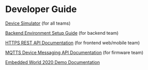 # Developer Guide


[Device Simulator](https://github.com/richmondu/libpyiotcloud/tree/dev/_device_simulator) (for all teams)

[Backend Environment Setup Guide](https://github.com/richmondu/libpyiotcloud/blob/dev/_setup_devguide/README_backend_development_environment.md) (for backend team)

[HTTPS REST API Documentation](https://github.com/richmondu/libpyiotcloud/blob/dev/_setup_devguide/README_rest_api.md) (for frontend web/mobile team)

[MQTTS Device Messaging API Documentation](https://github.com/richmondu/libpyiotcloud/blob/dev/_setup_devguide/README_device_messaging_api.md) (for firmware team)

[Embedded World 2020 Demo Documentation](https://github.com/richmondu/libpyiotcloud/blob/dev/_setup_devguide/README_embedded_world_2020.md)

